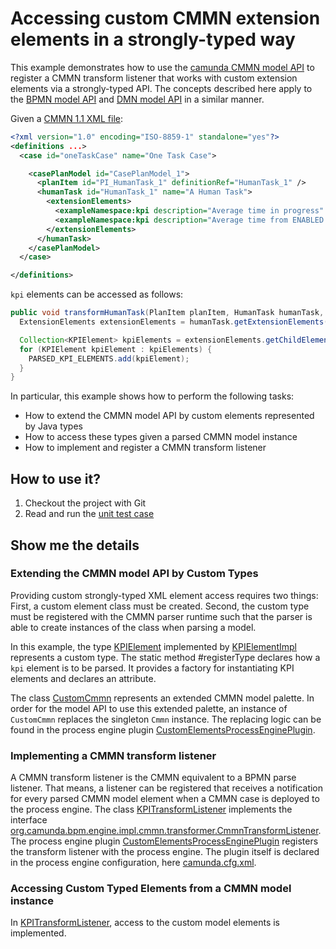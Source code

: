 # Accessing custom CMMN extension elements in a strongly-typed way

This example demonstrates how to use the [camunda CMMN model API][cmmn-model] to register a CMMN transform listener that works with custom extension elements via a strongly-typed API. The concepts described here apply to the [BPMN model API][bpmn-model] and [DMN model API][dmn-model] in a similar manner.

Given a [CMMN 1.1 XML file][cmmn-xml]:

```xml
<?xml version="1.0" encoding="ISO-8859-1" standalone="yes"?>
<definitions ...>
  <case id="oneTaskCase" name="One Task Case">

    <casePlanModel id="CasePlanModel_1">
      <planItem id="PI_HumanTask_1" definitionRef="HumanTask_1" />
      <humanTask id="HumanTask_1" name="A Human Task">
        <extensionElements>
          <exampleNamespace:kpi description="Average time in progress" />
          <exampleNamespace:kpi description="Average time from ENABLED to ACTIVE" />
        </extensionElements>
      </humanTask>
    </casePlanModel>
  </case>

</definitions>
```

`kpi` elements can be accessed as follows:

```java
public void transformHumanTask(PlanItem planItem, HumanTask humanTask, CmmnActivity activity) {
  ExtensionElements extensionElements = humanTask.getExtensionElements();

  Collection<KPIElement> kpiElements = extensionElements.getChildElementsByType(KPIElement.class);
  for (KPIElement kpiElement : kpiElements) {
    PARSED_KPI_ELEMENTS.add(kpiElement);
  }
}
```

In particular, this example shows how to perform the following tasks:

* How to extend the CMMN model API by custom elements represented by Java types
* How to access these types given a parsed CMMN model instance
* How to implement and register a CMMN transform listener

## How to use it?

1. Checkout the project with Git
2. Read and run the [unit test case][test-case]

## Show me the details

### Extending the CMMN model API by Custom Types

Providing custom strongly-typed XML element access requires two things: First, a custom element class must be created. Second, the custom type must be registered with the CMMN parser runtime such that the parser is able to create instances of the class when parsing a model.

In this example, the type [KPIElement][kpi-element] implemented by [KPIElementImpl][kpi-element-impl] represents a custom type. The static method #registerType declares how a `kpi` element is to be parsed. It provides a factory for instantiating KPI elements and declares an attribute.

The class [CustomCmmn][custom-cmmn] represents an extended CMMN model palette. In order for the model API to use this extended palette, an instance of `CustomCmmn` replaces the singleton `Cmmn` instance. The replacing logic can be found in the process engine plugin [CustomElementsProcessEnginePlugin][process-engine-plugin].

### Implementing a CMMN transform listener

A CMMN transform listener is the CMMN equivalent to a BPMN parse listener. That means, a listener can be registered that receives a notification for every parsed CMMN model element when a CMMN case is deployed to the process engine. The class [KPITransformListener][kpi-transform-listener] implements the interface [org.camunda.bpm.engine.impl.cmmn.transformer.CmmnTransformListener][cmmn-transform-listener]. The process engine plugin [CustomElementsProcessEnginePlugin][process-engine-plugin] registers the transform listener with the process engine. The plugin itself is declared in the process engine configuration, here [camunda.cfg.xml][camunda-cfg-xml].

### Accessing Custom Typed Elements from a CMMN model instance

In [KPITransformListener][kpi-transform-listener], access to the custom model elements is implemented.

[bpmn-model]: https://github.com/camunda/camunda-bpm-platform/tree/master/model-api/bpmn-model
[dmn-model]: https://github.com/camunda/camunda-bpm-platform/tree/master/model-api/dmn-model
[xml-model]: https://github.com/camunda/camunda-bpm-platform/tree/master/model-api/xml-model
[cmmn-model]: https://github.com/camunda/camunda-bpm-platform/tree/master/model-api/cmmn-model
[test-case]: src/test/java/org/camunda/bpm/example/modelapi/TransformListenerCustomElementsTest.java
[kpi-transform-listener]: src/main/java/org/camunda/bpm/example/modelapi/KPITransformListener.java
[cmmn-transform-listener]: https://docs.camunda.org/javadoc/camunda-bpm-platform/7.12/org/camunda/bpm/engine/impl/cmmn/transformer/CmmnTransformListener.html
[process-engine-plugin]: src/main/java/org/camunda/bpm/example/modelapi/CustomElementsProcessEnginePlugin.java
[camunda-cfg-xml]: src/test/resources/camunda.cfg.xml
[kpi-element]: src/main/java/org/camunda/bpm/example/modelapi/KPIElement.java
[kpi-element-impl]: src/main/java/org/camunda/bpm/example/modelapi/KPIElementImpl.java
[custom-cmmn]: src/main/java/org/camunda/bpm/example/modelapi/CustomCmmn.java
[cmmn-xml]: src/test/resources/case.cmmn
